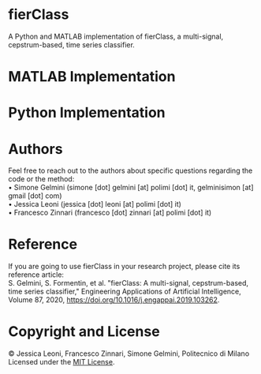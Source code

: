 # fierClass
A Python and MATLAB implementation of fierClass, a multi-signal, cepstrum-based, time series classifier.

# MATLAB Implementation


# Python Implementation

# Authors
Feel free to reach out to the authors about specific questions regarding the code or the method:<br/>
• Simone Gelmini (simone [dot] gelmini [at] polimi [dot] it, gelminisimon [at] gmail [dot] com)<br/>
• Jessica Leoni (jessica [dot] leoni [at] polimi [dot] it)<br/>
• Francesco Zinnari (francesco [dot] zinnari [at] polimi [dot] it)<br/>

# Reference
If you are going to use fierClass in your research project, please cite its reference article:<br/>
S. Gelmini, S. Formentin, et al. "fierClass: A multi-signal, cepstrum-based, time series classifier," Engineering Applications of Artificial Intelligence, Volume 87, 2020, https://doi.org/10.1016/j.engappai.2019.103262.

# Copyright and License
© Jessica Leoni, Francesco Zinnari, Simone Gelmini, Politecnico di Milano<br/>
Licensed under the [MIT License](LICENSE).

